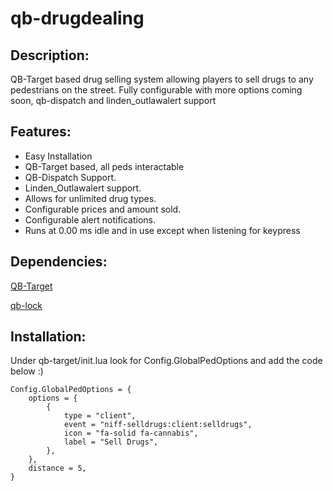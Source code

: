 # qb-drugdealing
## Description:

QB-Target based drug selling system allowing players to sell drugs to any pedestrians on the street. Fully configurable with more options coming soon, qb-dispatch and linden_outlawalert support



## Features:
- Easy Installation
- QB-Target based, all peds interactable
- QB-Dispatch Support.
- Linden_Outlawalert support.
- Allows for unlimited drug types.
- Configurable prices and amount sold.
- Configurable alert notifications.
- Runs at 0.00 ms idle and in use except when listening for keypress

## Dependencies:
[QB-Target](https://github.com/BerkieBb/qb-target)

[qb-lock](https://github.com/Nathan-FiveM/qb-lock)

## Installation:
Under qb-target/init.lua look for Config.GlobalPedOptions and add the code below :)
```
Config.GlobalPedOptions = {
	options = {
		{
			type = "client",
			event = "niff-selldrugs:client:selldrugs",
			icon = "fa-solid fa-cannabis",
			label = "Sell Drugs",
		},
	},
	distance = 5,
}
```
